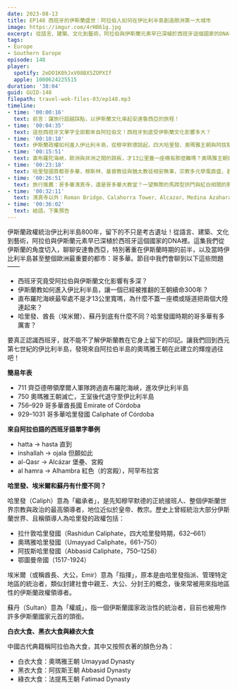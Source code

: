 ```yaml
---
date: 2023-08-13
title: EP148 西班牙的伊斯蘭盛世：阿拉伯人如何在伊比利半島創造歐洲第一大城市
image: https://imgur.com/4rHB61g.jpg
excerpt: 從語言、建築、文化到藝術，阿拉伯與伊斯蘭元素早已深植於西班牙這個國家的DNA裡。伊斯蘭統治下的哥多華酋長國與哈里發國有多厲害？讓我們回到西元第七世紀的伊比利半島，發現來自阿拉伯半島的奧瑪雅王朝在此建立的輝煌過往吧！
tags:
- Europe
- Southern Europe
episode: 148
player:
  spotify: 2eDO1K0hJxV08BX5ZOPXIf
  apple: 1000624225515
duration: '38:04'
guid: GUID-148
filepath: travel-wok-files-03/ep148.mp3
timeline:
- time: '00:00:16'
  text: 前言：讓旅行超越踩點，以伊斯蘭文化串起安達魯西亞的旅程！
- time: '00:04:35'
  text: 這些西班牙文單字全部都來自阿拉伯文！西班牙到底受伊斯蘭文化影響多大？
- time: '00:10:10'
  text: 伊斯蘭政權如何進入伊比利半島，從穆罕默德說起，四大哈里發、奧瑪雅王朝與阿拔斯王朝
- time: '00:15:51'
  text: 直布羅陀海峽，歐洲與非洲之間的跳板，才13公里蓋一座橋有那麼難嗎？奧瑪雅王朝如何開啟伊比利半島的伊斯蘭時代
- time: '00:23:18'
  text: 哈里發國首都哥多華，穆斯林、基督教徒與猶太教徒相安無事，宗教多元學風鼎盛，甚至一度超越君士坦丁堡？
- time: '00:26:51'
  text: 旅行推薦：哥多華清真寺，還是哥多華大教堂？一望無際的馬蹄型拱門與紅白相間的獨特結構
- time: '00:32:11'
  text: 清真寺以外：Roman Bridge、​​Calahorra Tower、Alcazar、Medina Azahara
- time: '00:36:02'
  text: 結語，下集預告
---
```

伊斯蘭政權統治伊比利半島800年，留下的不只是考古遺址！從語言、建築、文化到藝術，阿拉伯與伊斯蘭元素早已深植於西班牙這個國家的DNA裡。這集我們從伊斯蘭的角度切入，聊聊安達魯西亞，特別著重在伊斯蘭時期的前半，以及當時伊比利半島甚至整個歐洲最重要的都市：哥多華。節目中我們會聊到以下這些問題——

* 西班牙究竟受阿拉伯與伊斯蘭文化影響有多深？
* 伊斯蘭教如何進入伊比利半島，讓一個已經被推翻的王朝續命300年？
* 直布羅陀海峽最窄處不是才13公里寬嗎，為什麼不蓋一座橋或隧道把兩個大陸連起來？
* 哈里發、酋長（埃米爾）、蘇丹到底有什麼不同？哈里發國時期的哥多華有多厲害？

要真正認識西班牙，就不能不了解伊斯蘭教在它身上留下的印記。讓我們回到西元第七世紀的伊比利半島，發現來自阿拉伯半島的奧瑪雅王朝在此建立的輝煌過往吧！

**簡易年表**

* 711 齊亞德帶領摩爾人軍隊跨過直布羅陀海峽，進攻伊比利半島
* 750 奧瑪雅王朝滅亡，王室後代退守至伊比利半島
* 756–929 哥多華酋長國 Emirate of Córdoba
* 929–1031 哥多華哈里發國 Caliphate of Córdoba 

**來自阿拉伯語的西班牙語單字舉例**

* hatta → hasta 直到
* inshallah → ojala 但願如此
* al-Qasr → Alcázar 堡壘、宮殿
* al hamra → Alhambra 紅色（的宮殿），阿罕布拉宮

**哈里發、埃米爾和蘇丹有什麼不同？**

哈里發（Caliph）意為「繼承者」，是先知穆罕默德的正統接班人、整個伊斯蘭世界宗教與政治的最高領導者，地位近似於皇帝、教宗。歷史上曾經統治大部分伊斯蘭世界、且稱領導人為哈里發的政權包括：

* 拉什敦哈里發國（Rashidun Caliphate，四大哈里發時期，632–661）
* 奧瑪雅哈里發國（Umayyad Caliphate，661–750）
* 阿拔斯哈里發國（Abbasid Caliphate，750–1258）
* 鄂圖曼帝國（1517-1924）

埃米爾（或稱酋長、大公，Emir）意為「指揮」，原本是由哈里發指派、管理特定地區的統治者，類似封建社會中親王、大公、分封王的概念，後來常被用來指地區性的伊斯蘭政權領導者。

蘇丹（Sultan）意為「權威」，指一個伊斯蘭國家政治性的統治者，目前也被用作許多伊斯蘭國家元首的頭銜。

**白衣大食、黑衣大食與綠衣大食**

中國古代典籍稱阿拉伯為大食，其中又按照衣著的顏色分為：

* 白衣大食：奧瑪雅王朝 Umayyad Dynasty
* 黑衣大食：阿拔斯王朝 Abbasid Dynasty
* 綠衣大食：法提馬王朝 Fatimad Dynasty